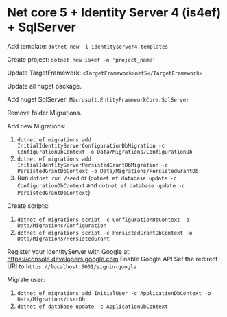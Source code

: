 ﻿Net core 5 + Identity Server 4 (is4ef) + SqlServer
=========================

Add template: `dotnet new -i identityserver4.templates`

Create project: `dotnet new is4ef -n 'project_name'`

Update TargetFramework: `<TargetFramework>net5</TargetFramework>`

Update all nuget package.

Add nuget SqlServer: `Microsoft.EntityFrameworkCore.SqlServer`

Remove folder Migrations.

Add new Migrations:
1. `dotnet ef migrations add InitialIdentityServerConfigurationDbMigration -c ConfigurationDbContext -o Data/Migrations/ConfigurationDb`
2. `dotnet ef migrations add InitialIdentityServerPersistedGrantDbMigration -c PersistedGrantDbContext -o Data/Migrations/PersistedGrantDb`
3. Run `dotnet run /seed` or (`dotnet ef database update -c ConfigurationDbContext` and `dotnet ef database update -c PersistedGrantDbContext`)

Create scripts:
1. `dotnet ef migrations script -c ConfigurationDbContext -o Data/Migrations/Configuration`
2. `dotnet ef migrations script -c PersistedGrantDbContext -o Data/Migrations/PersistedGrant`

Register your IdentityServer with Google at: <https://console.developers.google.com>
Enable Google API
Set the redirect URI to `https://localhost:5001/signin-google`

Migrate user:
1. `dotnet ef migrations add InitialUser -c ApplicationDbContext -o Data/Migrations/UserDb`
2. `dotnet ef database update -c ApplicationDbContext`
